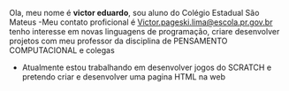 Ola, meu nome é **victor eduardo**, sou aluno do Colégio Estadual São Mateus
-Meu contato proficional é  Victor.pageski.lima@escola.pr.gov.br
tenho interesse em novas linguagens de programação, criare desenvolver projetos com meu professor da disciplina de PENSAMENTO COMPUTACIONAL e colegas
- Atualmente estou trabalhando em desenvolver jogos do SCRATCH e pretendo criar e desenvolver uma pagina HTML na web
 

